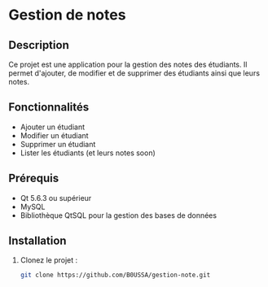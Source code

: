 # Gestion de notes

## Description
Ce projet est une application pour la gestion des notes des étudiants. Il permet d'ajouter, de modifier et de supprimer des étudiants ainsi que leurs notes.

## Fonctionnalités
- Ajouter un étudiant
- Modifier un étudiant
- Supprimer un étudiant
- Lister les étudiants (et leurs notes soon)

## Prérequis
- Qt 5.6.3 ou supérieur
- MySQL
- Bibliothèque QtSQL pour la gestion des bases de données

## Installation
1. Clonez le projet :
   ```bash
   git clone https://github.com/B0USSA/gestion-note.git
